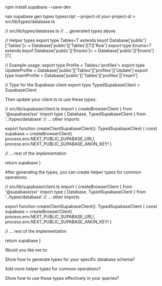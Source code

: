 


npm install supabase --save-dev

npx supabase gen types typescript --project-id your-project-id > src/lib/types/database.ts

// src/lib/types/database.ts
// ... generated types above

// Helper types
export type Tables<T extends keyof Database['public']['Tables']> = Database['public']['Tables'][T]['Row']
export type Enums<T extends keyof Database['public']['Enums']> = Database['public']['Enums'][T]

// Example usage:
export type Profile = Tables<'profiles'>
export type UpdateProfile = Database['public']['Tables']['profiles']['Update']
export type InsertProfile = Database['public']['Tables']['profiles']['Insert']

// Type for the Supabase client
export type TypedSupabaseClient = SupabaseClient<Database>

Then update your client.ts to use these types:

// src/lib/supabase/client.ts
import { createBrowserClient } from '@supabase/ssr'
import type { Database, TypedSupabaseClient } from '../types/database'
// ... other imports

export function createClientSupabaseClient(): TypedSupabaseClient {
  const supabase = createBrowserClient<Database>(
    process.env.NEXT_PUBLIC_SUPABASE_URL!,
    process.env.NEXT_PUBLIC_SUPABASE_ANON_KEY!
  )
  
  // ... rest of the implementation
  
  return supabase
}

After generating the types, you can create helper types for common operations:

// src/lib/supabase/client.ts
import { createBrowserClient } from '@supabase/ssr'
import type { Database, TypedSupabaseClient } from '../types/database'
// ... other imports

export function createClientSupabaseClient(): TypedSupabaseClient {
  const supabase = createBrowserClient<Database>(
    process.env.NEXT_PUBLIC_SUPABASE_URL!,
    process.env.NEXT_PUBLIC_SUPABASE_ANON_KEY!
  )
  
  // ... rest of the implementation
  
  return supabase
}

Would you like me to:

Show how to generate types for your specific database schema?

Add more helper types for common operations?

Show how to use these types effectively in your queries?